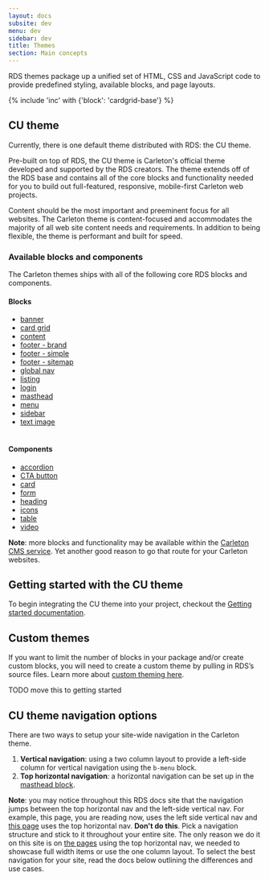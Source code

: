 ```yaml
---
layout: docs
subsite: dev
menu: dev
sidebar: dev
title: Themes
section: Main concepts
---
```

RDS themes package up a unified set of HTML, CSS and JavaScript code to provide predefined styling, available blocks,  and page layouts.

{% include 'inc' with {'block': 'cardgrid-base'} %}

## CU theme

Currently, there is one default theme distributed with RDS: the CU theme. 

Pre-built on top of RDS, the CU theme is Carleton's official theme developed and supported by the RDS creators. The theme extends off of the RDS base and contains all of the core blocks and functionality needed for you to build out full-featured, responsive, mobile-first Carleton web projects. 

Content should be the most important and preeminent focus for all websites. The Carleton theme is content-focused and accommodates the majority of all web site content needs and requirements. In addition to being flexible, the theme is performant and built for speed.

### Available blocks and components

The Carleton themes ships with all of the following core RDS blocks and components.

<div class="u-grid u-grid--2">

<div>
<h4>Blocks</h4>
<ul>
    <li><a href="#">banner</a></li>
    <li><a href="#">card grid</a></li>
    <li><a href="#">content</a></li>
    <li><a href="#">footer - brand</a></li>
    <li><a href="#">footer - simple</a></li>
    <li><a href="#">footer - sitemap</a></li>
    <li><a href="#">global nav</a></li>
    <li><a href="#">listing</a></li>
    <li><a href="#">login</a></li>
    <li><a href="#">masthead</a></li>
    <li><a href="#">menu</a></li>
    <li><a href="#">sidebar</a></li>
    <li><a href="#">text image</a></li><br>
</ul>
</div>
<div>
<h4>Components</h4>
<ul>
    <li><a href="#">accordion</a></li>
    <li><a href="#">CTA button</a></li>
    <li><a href="#">card</a></li>
    <li><a href="#">form</a></li>
    <li><a href="#">heading</a></li>
    <li><a href="#">icons</a></li>
    <li><a href="#">table</a></li>
    <li><a href="#">video</a></li>
</ul>
</div>
</div>

**Note**: more blocks and functionality may be available within the [Carleton CMS service](https://carleton.ca/webservices/request-a-website/). Yet another good reason to go that route for your Carleton websites.


## Getting started with the CU theme

To begin integrating the CU theme into your project, checkout the [Getting started documentation](#).

## Custom themes

If you want to limit the number of blocks in your package and/or create custom blocks, you will need to create a custom theme by pulling in RDS’s source files. Learn more about [custom theming here](#).


TODO move this to getting started
## CU theme navigation options

There are two ways to setup your site-wide navigation in the Carleton theme.

1. **Vertical navigation**: using a two column layout to provide a left-side column for vertical navigation using the `b-menu` block. 
2. **Top horizontal navigation**: a horizontal navigation can be set up in the [masthead block](#).

**Note**: you may notice throughout this RDS docs site that the navigation jumps between the top horizontal nav and the left-side vertical nav. For example, this page, you are reading now, uses the left side vertical nav and [this page]({{site.url}}/dev/blocks/header/banner/) uses the top horizontal nav. **Don't do this**. Pick a navigation structure and stick to it throughout your entire site. The only reason we do it on this site is on [the pages]({{site.url}}/dev/blocks/header/banner/) using the top horizontal nav, we needed to showcase full width items or use the one column layout. To select the best navigation for your site, read the docs below outlining the differences and use cases.








